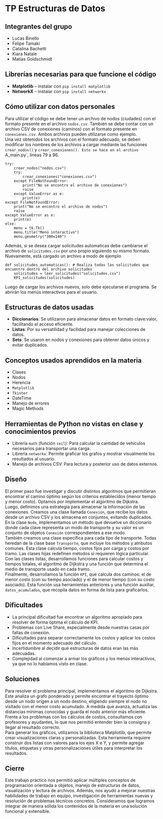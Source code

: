 # TP Estructuras de Datos

## Integrantes del grupo
- Lucas Binello  
- Felipe Tamaki  
- Catalina Bachetti  
- Kiara Natale  
- Matías Goldschmidt  

## Librerías necesarias para que funcione el código
- **Matplotlib** – instalar con `pip install matplotlib`  
- **NetworkX** – instalar con `pip install networkx`  

## Cómo utilizar con datos personales
Para utilizar el código se debe tener un archivo de nodos (ciudades) con el formato presente en el archivo `nodos.csv`. También se debe contar con un archivo CSV de conexiones (caminos) con el formato presente en `conexiones.csv`. Ambos archivos pueden utilizarse como ejemplo.  
Una vez obtenidos los archivos con el formato adecuado, se deben modificar los nombres de los archivos a cargar mediante las funciones `crear_nodos()` y `crear_conexiones(). Esto se hace en el archivo `A_main.py`, líneas 79 a 96.

```
try:
    crear_nodos("nodos.csv")
    try:
        crear_conexiones("conexiones.csv")
    except FileNotFoundError:
        print("No se encontro el archivo de conexiones")
        raise
    except ValueError as e:
        print(e)
except FileNotFoundError:
    print("No se encontro el archivo de nodos")
    raise 
except ValueError as e:
    print(e)
else:
    menu = tk.Tk()
    menu.title("Menú interactivo")
    menu.geometry("300x140")
```
Además, si se desea cargar solicitudes automaticas debe cambiarse el archivo de `solicitudes.csv` por uno propio siguiendo su mismo formato. Nuevamente, está cargado un archivo a modo de ejemplo
```
def solicitudes_automaticas(): # Realiza todas las solicitudes que encuentre dentro del archivo solicitudes
    solicitudes = leer_solicitudes("solicitudes.csv")
    KPI_solicitudes(solicitudes)
```

Luego de cargar los archivos nuevos, solo debe ejecutarse el programa. Se abrirán los menús interactivos para el usuario.

## Estructuras de datos usadas
- **Diccionarios**: Se utilizaron para almacenar datos en formato clave:valor, facilitando el acceso eficiente.  
- **Listas**: Por su versatilidad y facilidad para manejar colecciones de datos.  
- **Sets**: Se usaron en nodos y conexiones para obtener datos únicos y evitar duplicados.  

## Conceptos usados aprendidos en la materia
- Clases  
- Nodos  
- Herencia  
- `Matplotlib`  
- `Tkinter`
- DateTime  
- Manejo de errores  
- Magic Methods  

## Herramientas de Python no vistas en clase y conocimientos previos
- Librería `math` (función `ceil`): Para calcular la cantidad de vehículos necesarios para transportar una carga.  
- Librería `networkx`: Permite graficar los grafos y mostrar visualmente los resultados al usuario.  
- Manejo de archivos CSV: Para lectura y posterior uso de datos externos.

## Diseño
El primer paso fue investigar y discutir distintos algoritmos que permitieran encontrar el camino óptimo según los criterios establecidos (menor tiempo y menor costo). Optamos por implementar el algoritmo de Dijkstra.  
Luego, definimos una estrategia para almacenar la información de las conexiones. Creamos una clase llamada `Conexión`, que recibe los datos desde un archivo CSV y los almacena en conjuntos, evitando duplicados.  
En la clase `Nodo`, implementamos un método que devuelve un diccionario donde cada clave representa un modo de transporte y su valor es un conjunto de objetos `Conexión` correspondientes a ese modo.  
También creamos una clase específica para cada tipo de transporte. Todas heredan de la clase base `Transporte`, que incluye los métodos y atributos comunes. Esta clase calcula tiempo, costos fijos por carga y costos por tramo. Las clases hijas redefinen métodos si requieren lógica particular.  
Con las clases listas, desarrollamos funciones para calcular costos y tiempos totales, el algoritmo de Dijkstra y una función que determina el medio de transporte usado en cada tramo.  
Finalmente, desarrollamos la función `KPI`, que calcula dos caminos: el de menor costo (con su tiempo asociado) y el de menor tiempo (con su costo asociado). Esta función usa herramientas anteriores y una función auxiliar, `datos_acumulados`, que recopila datos en forma de lista para graficarlos.

## Dificultades
- La principal dificultad fue encontrar un algoritmo apropiado para resolver de forma óptima el cálculo de KPI.  
- Problemas con Live Share, especialmente desde nuestras casas por fallas de conexión.  
- Dificultades para separar correctamente los costos y aplicar los costos fijos en el momento adecuado del cálculo.  
- Incertidumbre al decidir qué estructuras de datos eran las más adecuadas.  
- Complejidad al comenzar a armar los gráficos y los menús interactivos, ya que no lo habíamos visto en clase.  

## Soluciones
Para resolver el problema principal, implementamos el algoritmo de Dijkstra. Este analiza un grafo ponderado y permite encontrar el trayecto óptimo desde un nodo origen a un nodo destino, eligiendo siempre el nodo no visitado con el menor costo acumulado. A medida que avanza, actualiza las distancias mínimas conocidas y guarda el nodo anterior más eficiente.  
Frente a los problemas con los cálculos de costos, consultamos con profesores y ayudantes, lo que nos permitió entender bien la consigna y llegar al resultado correcto.  
Para generar los gráficos, utilizamos la biblioteca Matplotlib, que permite crear visualizaciones claras y personalizadas. Esta herramienta requiere construir dos listas con valores para los ejes X e Y, y permite agregar títulos, etiquetas y otras personalizaciones útiles para interpretar los resultados.

## Cierre
Este trabajo práctico nos permitió aplicar múltiples conceptos de programación orientada a objetos, manejo de estructuras de datos, visualización y lectura de archivos. Además, nos ayudó a mejorar nuestras habilidades de trabajo en equipo, investigación de herramientas nuevas y resolución de problemas técnicos concretos. Consideramos que logramos integrar de manera sólida los contenidos de la materia en una solución funcional y extensible.
